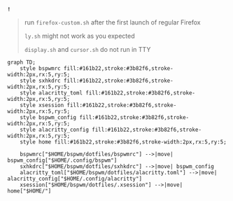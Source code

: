 **`!`**
> run `firefox-custom.sh` after the first launch of regular Firefox
>
> `ly.sh` might not work as you expected
> 
> `display.sh` and `cursor.sh` do not run in TTY


```mermaid
graph TD;
    style bspwmrc fill:#161b22,stroke:#3b82f6,stroke-width:2px,rx:5,ry:5;
    style sxhkdrc fill:#161b22,stroke:#3b82f6,stroke-width:2px,rx:5,ry:5;
    style alacritty_toml fill:#161b22,stroke:#3b82f6,stroke-width:2px,rx:5,ry:5;
    style xsession fill:#161b22,stroke:#3b82f6,stroke-width:2px,rx:5,ry:5;
    style bspwm_config fill:#161b22,stroke:#3b82f6,stroke-width:2px,rx:5,ry:5;
    style alacritty_config fill:#161b22,stroke:#3b82f6,stroke-width:2px,rx:5,ry:5;
    style home fill:#161b22,stroke:#3b82f6,stroke-width:2px,rx:5,ry:5;

    bspwmrc["$HOME/bspwm/dotfiles/bspwmrc"] -->|move| bspwm_config["$HOME/.config/bspwm"]
    sxhkdrc["$HOME/bspwm/dotfiles/sxhkdrc"] -->|move| bspwm_config
    alacritty_toml["$HOME/bspwm/dotfiles/alacritty.toml"] -->|move| alacritty_config["$HOME/.config/alacritty"]
    xsession["$HOME/bspwm/dotfiles/.xsession"] -->|move| home["$HOME/"]
```

```stl

```

